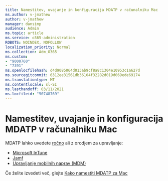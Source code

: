 ```yaml
---
title: Namestitev, uvajanje in konfiguracija MDATP v računalniku Mac
ms.author: v-jmathew
author: v-jmathew
manager: dansimp
audience: Admin
ms.topic: article
ms.service: o365-administration
ROBOTS: NOINDEX, NOFOLLOW
localization_priority: Normal
ms.collection: Adm_O365
ms.custom:
- "9000760"
- "7391"
ms.openlocfilehash: d4d9085064d013ab9cf8a8c1304e10953c1a627d
ms.sourcegitcommit: 6312ee31561db36104f32282d019d069ede69174
ms.translationtype: MT
ms.contentlocale: sl-SI
ms.lasthandoff: 03/11/2021
ms.locfileid: "50748769"
---
```

# <a name="install-deploy-and-configure-mdatp-on-a-mac"></a>Namestitev, uvajanje in konfiguracija MDATP v računalniku Mac

MDATP lahko uvedete [ročno](https://docs.microsoft.com/windows/security/threat-protection/microsoft-defender-atp/mac-install-manually) ali z orodjem za upravljanje:

- [Microsoft InTune](https://go.microsoft.com/fwlink/?linkid=2144548)
- [Jamf](https://docs.microsoft.com/windows/security/threat-protection/microsoft-defender-atp/mac-install-with-jamf)
- [Upravljanje mobilnih naprav (MDM)](https://docs.microsoft.com/windows/security/threat-protection/microsoft-defender-atp/mac-install-with-other-mdm)

Če želite izvedeti več, glejte [Kako namestiti MDATP za Mac](https://go.microsoft.com/fwlink/?linkid=2144672)
